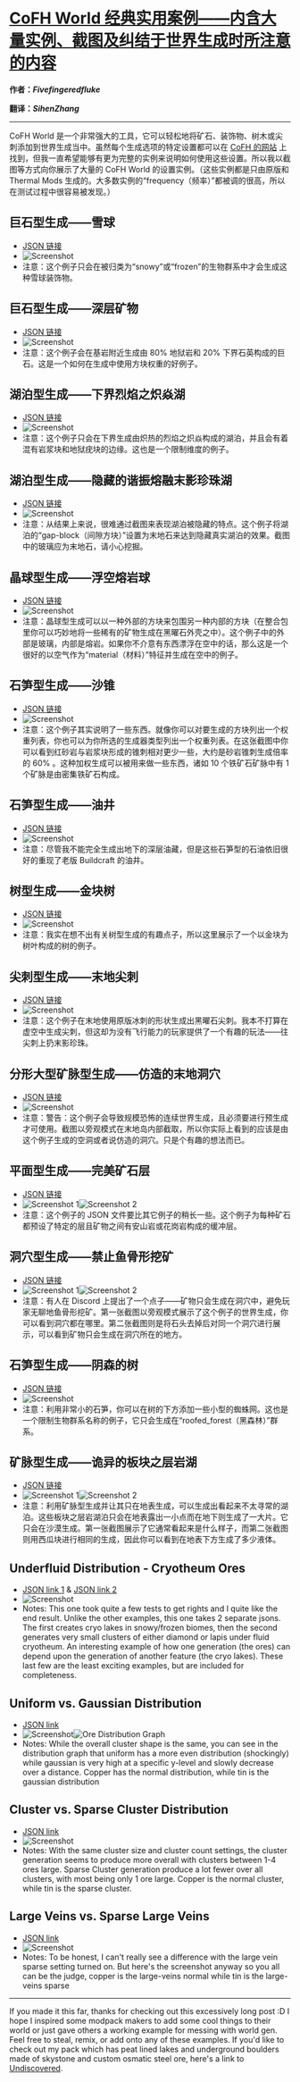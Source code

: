 # [CoFH World 经典实用案例——内含大量实例、截图及纠结于世界生成时所注意的内容](https://www.reddit.com/r/feedthebeast/comments/818y32/the_cofh_word_cookbook_a_huge_list_of_examples/)

**作者：*Fivefingeredfluke***

**翻译：*SihenZhang***

---

CoFH World 是一个非常强大的工具，它可以轻松地将矿石、装饰物、树木或尖刺添加到世界生成当中。虽然每个生成选项的特定设置都可以在 [CoFH 的网站](https://teamcofh.com/docs/world-generator-configuration/) 上找到，但我一直希望能够有更为完整的实例来说明如何使用这些设置。所以我以截图等方式向你展示了大量的 CoFH World 的设置实例。（这些实例都是只由原版和 Thermal Mods 生成的。大多数实例的“frequency（频率）”都被调的很高，所以在测试过程中很容易被发现。）

## 巨石型生成——雪球
- [JSON 链接](https://github.com/superfluke/cofh-world-examples/blob/master/world/snow_balls.json)
- ![Screenshot](https://i.imgur.com/bK6rnCv.png)
- 注意：这个例子只会在被归类为“snowy”或“frozen”的生物群系中才会生成这种雪球装饰物。
## 巨石型生成——深层矿物
- [JSON 链接](https://github.com/superfluke/cofh-world-examples/blob/master/world/deep_boulder.json)
- ![Screenshot](https://i.imgur.com/xWRvRjd.png)
- 注意：这个例子会在基岩附近生成由 80% 地狱岩和 20% 下界石英构成的巨石。这是一个如何在生成中使用方块权重的好例子。
## 湖泊型生成——下界烈焰之炽焱湖
- [JSON 链接](https://github.com/superfluke/cofh-world-examples/blob/master/world/nether_lake.json)
- ![Screenshot](https://i.imgur.com/DALkQQp.png)
- 注意：这个例子只会在下界生成由炽热的烈焰之炽焱构成的湖泊，并且会有着混有岩浆块和地狱疣块的边缘。这也是一个限制维度的例子。
## 湖泊型生成——隐藏的谐振熔融末影珍珠湖
- [JSON 链接](https://github.com/superfluke/cofh-world-examples/blob/master/world/end_lake.json)
- ![Screenshot](https://i.imgur.com/v11DYLK.png)
- 注意：从结果上来说，很难通过截图来表现湖泊被隐藏的特点。这个例子将湖泊的“gap-block（间隙方块）”设置为末地石来达到隐藏真实湖泊的效果。截图中的玻璃应为末地石，请小心挖掘。
## 晶球型生成——浮空熔岩球
- [JSON 链接](https://github.com/superfluke/cofh-world-examples/blob/master/world/lava_geode.json)
- ![Screenshot](https://i.imgur.com/Ipzmgiq.png)
- 注意：晶球型生成可以以一种外部的方块来包围另一种内部的方块（在整合包里你可以巧妙地将一些稀有的矿物生成在黑曜石外壳之中）。这个例子中的外部是玻璃，内部是熔岩。如果你不介意有东西漂浮在空中的话，那么这是一个很好的以空气作为“material（材料）”特征并生成在空中的例子。
## 石笋型生成——沙锥
- [JSON 链接](https://github.com/superfluke/cofh-world-examples/blob/master/world/sand_spikes.json)
- ![Screenshot](https://i.imgur.com/xvHi4H5.png)
- 注意：这个例子其实说明了一些东西。就像你可以对要生成的方块列出一个权重列表，你也可以为你所选的生成器类型列出一个权重列表。在这张截图中你可以看到红砂岩与岩浆块形成的锥刺相对更少一些，大约是砂岩锥刺生成倍率的 60% 。这种加权生成可以被用来做一些东西，诸如 10 个铁矿石矿脉中有 1 个矿脉是由密集铁矿石构成。
## 石笋型生成——油井
- [JSON 链接](https://github.com/superfluke/cofh-world-examples/blob/master/world/oil_well.json)
- ![Screenshot](https://i.imgur.com/YsGcehi.png)
- 注意：尽管我不能完全生成出地下的深层油藏，但是这些石笋型的石油依旧很好的重现了老版 Buildcraft 的油井。
## 树型生成——金块树
- [JSON 链接](https://github.com/superfluke/cofh-world-examples/blob/master/world/gold_trees.json)
- ![Screenshot](https://i.imgur.com/M9aRzQ0.png)
- 注意：我实在想不出有关树型生成的有趣点子，所以这里展示了一个以金块为树叶构成的树的例子。
## 尖刺型生成——末地尖刺
- [JSON 链接](https://github.com/superfluke/cofh-world-examples/blob/master/world/end_spikes.json)
- ![Screenshot](https://i.imgur.com/cXl2erv.png)
- 注意：这个例子在末地使用原版冰刺的形状生成出黑曜石尖刺。我本不打算在虚空中生成尖刺，但这却为没有飞行能力的玩家提供了一个有趣的玩法——往尖刺上扔末影珍珠。
## 分形大型矿脉型生成——仿造的末地洞穴
- [JSON 链接](https://github.com/superfluke/cofh-world-examples/blob/master/world/fake_cave.json)
- ![Screenshot](https://i.imgur.com/BIucaI2.png)
- 注意：警告：这个例子会导致规模恐怖的连续世界生成，且必须要进行预生成才可使用。截图以旁观模式在末地岛内部截取，所以你实际上看到的应该是由这个例子生成的空洞或者说仿造的洞穴。只是个有趣的想法而已。
## 平面型生成——完美矿石层
- [JSON 链接](https://github.com/superfluke/cofh-world-examples/blob/master/world/world_layers.json)
- ![Screenshot 1](https://i.imgur.com/B1Femns.png)![Screenshot 2](https://i.imgur.com/22AmEok.png)
- 注意：这个例子的 JSON 文件要比其它例子的稍长一些。这个例子为每种矿石都预设了特定的层且矿物之间有安山岩或花岗岩构成的缓冲层。
## 洞穴型生成——禁止鱼骨形挖矿
- [JSON 链接](https://github.com/superfluke/cofh-world-examples/blob/master/world/cave_world.json)
- ![Screenshot 1](https://i.imgur.com/LOnlY63.png)![Screenshot 2](https://i.imgur.com/rUL4YWA.png)
- 注意：有人在 Discord 上提出了一个点子——矿物只会生成在洞穴中，避免玩家无聊地鱼骨形挖矿。第一张截图以旁观模式展示了这个例子的世界生成，你可以看到洞穴都在哪里。第二张截图则是将石头去掉后对同一个洞穴进行展示，可以看到矿物只会生成在洞穴所在的地方。
## 石笋型生成——阴森的树
- [JSON 链接](https://github.com/superfluke/cofh-world-examples/blob/master/world/spider_trees.json)
- ![Screenshot](https://i.imgur.com/5tXIR2s.png)
- 注意：利用非常小的石笋，你可以在树的下方添加一些小型的蜘蛛网。这也是一个限制生物群系名称的例子，它只会生成在“roofed_forest（黑森林）”群系。
## 矿脉型生成——诡异的板块之层岩湖
- [JSON 链接](https://github.com/superfluke/cofh-world-examples/blob/master/world/petro_vein.json)
- ![Screenshot 1](https://i.imgur.com/qRDd9NJ.png)![Screenshot 2](https://i.imgur.com/PrPea7G.png)
- 注意：利用矿脉型生成并让其只在地表生成，可以生成出看起来不太寻常的湖泊。这些板块之层岩湖泊只会在地表露出一小点而在地下则生成了一大片。它只会在沙漠生成。第一张截图展示了它通常看起来是什么样子，而第二张截图则用西瓜块进行相同的生成，因此你可以看到在地表下方生成了多少液体。
## Underfluid Distribution - Cryotheum Ores
- [JSON link 1](https://github.com/superfluke/cofh-world-examples/blob/master/world/00_cryo_lake.json) & [JSON link 2](https://github.com/superfluke/cofh-world-examples/blob/master/world/frosty_ores.json)
- ![Screenshot](https://i.imgur.com/UHqJxRX.png)
- Notes: This one took quite a few tests to get rights and I quite like the end result. Unlike the other examples, this one takes 2 separate jsons. The first creates cryo lakes in snowy/frozen biomes, then the second generates very small clusters of either diamond or lapis under fluid cryotheum. An interesting example of how one generation (the ores) can depend upon the generation of another feature (the cryo lakes).
These last few are the least exciting examples, but are included for completeness.
## Uniform vs. Gaussian Distribution
- [JSON link](https://github.com/superfluke/cofh-world-examples/blob/master/world/uniform_gaussian.json)
- ![Screenshot](https://imgur.com/sOJxdRf.png)![Ore Distribution Graph](https://i.imgur.com/67Nc4j6.png)
- Notes: While the overall cluster shape is the same, you can see in the distribution graph that uniform has a more even distribution (shockingly) while gaussian is very high at a specific y-level and slowly decrease over a distance. Copper has the normal distribution, while tin is the gaussian distribution
## Cluster vs. Sparse Cluster Distribution
- [JSON link](https://github.com/superfluke/cofh-world-examples/blob/master/world/sparse_cluster.json)
- ![Screenshot](https://i.imgur.com/mrv9Iex.png)
- Notes: With the same cluster size and cluster count settings, the cluster generation seems to produce more overall with clusters between 1-4 ores large. Sparse Cluster generation produce a lot fewer over all clusters, with most being only 1 ore large. Copper is the normal cluster, while tin is the sparse cluster.
## Large Veins vs. Sparse Large Veins
- [JSON link](https://github.com/superfluke/cofh-world-examples/blob/master/world/large_vein_test.json)
- ![Screenshot](https://i.imgur.com/oPp2kw3.png)
- Notes: To be honest, I can't really see a difference with the large vein sparse setting turned on. But here's the screenshot anyway so you all can be the judge, copper is the large-veins normal while tin is the large-veins sparse

---

If you made it this far, thanks for checking out this excessively long post :D I hope I inspired some modpack makers to add some cool things to their world or just gave others a working example for messing with world gen. Feel free to steal, remix, or add onto any of these examples. If you'd like to check out my pack which has peat lined lakes and underground boulders made of skystone and custom osmatic steel ore, here's a link to [Undiscovered](https://minecraft.curseforge.com/projects/undiscovered).
